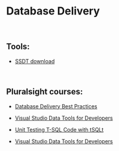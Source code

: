 Database Delivery
=================

 

Tools:
------

-   [SSDT download](http://msdn.microsoft.com/enus/data/hh297027)

 

Pluralsight courses:
--------------------

-   [Database Delivery Best
    Practices](http://www.pluralsight.com/courses/database-delivery-best-practices)

-   [Visual Studio Data Tools for
    Developers](http://app.pluralsight.com/courses/visual-studio-data-tools-developers)

-   [Unit Testing T-SQL Code with
    tSQLt](https://app.pluralsight.com/library/courses/unit-testing-t-sql-tsqlt)

-   [Visual Studio Data Tools for
    Developers](https://app.pluralsight.com/library/courses/visual-studio-data-tools-developers)

     

 

 
